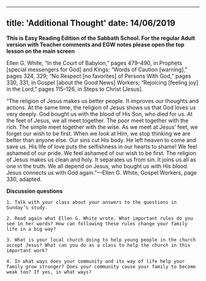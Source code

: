 ---
title: 'Additional Thought'
date: 14/06/2019
--

**This is Easy Reading Edition of the Sabbath School. For the regular Adult version with Teacher comments and EGW notes please open the top lesson on the main screen**

Ellen G. White, “In the Court of Babylon,” pages 479–490, in Prophets [special messengers for God] and Kings; “Words of Caution [warning],” pages 324, 329; “No Respect [no favorites] of Persons With God,” pages 330, 331, in Gospel [about the Good News] Workers; “Rejoicing [feeling joy] in the Lord,” pages 115–126, in Steps to Christ [Jesus].

“The religion of Jesus makes us better people. It improves our thoughts and actions. At the same time, the religion of Jesus shows us that God loves us very deeply. God bought us with the blood of His Son, who died for us. At the feet of Jesus, we all meet together. The poor meet together with the rich. The simple meet together with the wise. As we meet at Jesus’ feet, we forget our wish to be first. When we look at Him, we stop thinking we are better than anyone else. Our sins cut His body. He left heaven to come and save us. His life of love puts the selfishness in our hearts to shame! We feel ashamed of our pride. We feel ashamed of our wish to be first. The religion of Jesus makes us clean and holy. It separates us from sin. It joins us all as one in the truth. We all depend on Jesus, who bought us with His blood. Jesus connects us with God again.”—Ellen G. White, Gospel Workers, page 330, adapted.

**Discussion questions**

`1. Talk with your class about your answers to the questions in Sunday’s study.`

`2. Read again what Ellen G. White wrote. What important rules do you see in her words? How can following these rules change your family life in a big way?`

`3. What is your local church doing to help young people in the church accept Jesus? What can you do as a class to help the church in this important work?`

`4. In what ways does your community and its way of life help your family grow stronger? Does your community cause your family to become weak too? If yes, in what ways?`